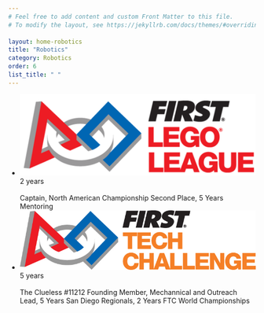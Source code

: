 ```yaml
---
# Feel free to add content and custom Front Matter to this file.
# To modify the layout, see https://jekyllrb.com/docs/themes/#overriding-theme-defaults

layout: home-robotics
title: "Robotics"
category: Robotics
order: 6
list_title: " "
---
```

<div class="w3-container">
    <!-- <h3>FIRST Robotics</h3> -->
    <!-- <img src="/categories/robotics/assets/images/first.png"> -->
    <ul class="w3-ul w3-card-4 w3-white">
      <li class="w3-padding-16">
        <img src="/categories/robotics/assets/images/fll.png" class="w3-left w3-margin-right firstIcon">
        <span class="w3-xlarge w3-right">2 years</span><br><br>
        Captain, North American Championship Second Place, 5 Years Mentoring
      </li>
      <li class="w3-padding-16">
        <img src="/categories/robotics/assets/images/ftc.png" class="w3-left w3-margin-right firstIcon">
        <span class="w3-xlarge w3-right">5 years</span><br><br>
        The Clueless #11212 Founding Member, Mechannical and Outreach Lead, 5 Years San Diego Regionals, 2 Years FTC World Championships
      </li>
      <!-- <li class="w3-padding-16">
        <img src="/w3images/avatar6.png" class="w3-left w3-circle w3-margin-right" style="width:35px">
        <span class="w3-xlarge">Jane</span><br>
      </li> -->
    </ul>
  </div>
  <br>
